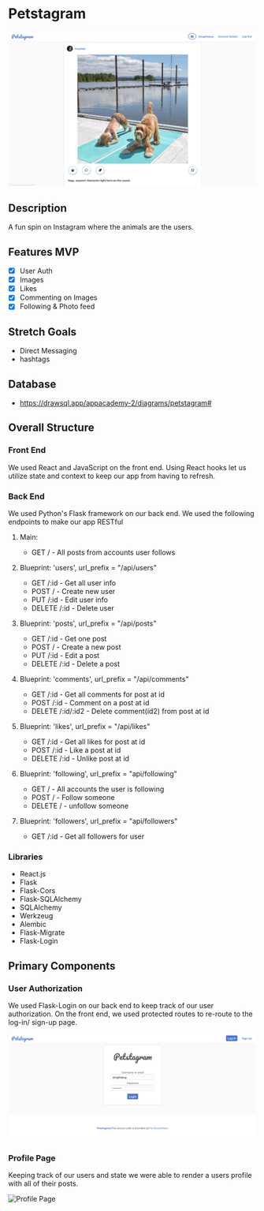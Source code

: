 # Petstagram

![Landing Page](assets/landing-page.png)

## Description

A fun spin on Instagram where the animals are the users.

## Features MVP
- [x] User Auth
- [x] Images
- [x] Likes
- [x] Commenting on Images
- [x] Following & Photo feed

## Stretch Goals
- Direct Messaging
- hashtags

## Database
- https://drawsql.app/appacademy-2/diagrams/petstagram#

## Overall Structure

### Front End
We used React and JavaScript on the front end. Using React hooks let us utilize state and context to keep our app from having to refresh.

### Back End
We used Python's Flask framework on our back end. We used the following endpoints to make our app RESTful

1. Main:
    - GET / - All posts from accounts user follows

2. Blueprint: 'users', url_prefix = "/api/users"
    - GET /:id - Get all user info
    - POST / - Create new user
    - PUT /:id - Edit user info
    - DELETE /:id - Delete user

3. Blueprint: 'posts', url_prefix = "/api/posts"
    - GET /:id - Get one post
    - POST / - Create a new post
    - PUT /:id - Edit a post
    - DELETE /:id - Delete a post

4. Blueprint: 'comments', url_prefix = "/api/comments"
    - GET /:id - Get all comments for post at id
    - POST /:id - Comment on a post at id
    - DELETE /:id/:id2 - Delete comment(id2) from post at id

5. Blueprint: 'likes', url_prefix = "/api/likes"
    - GET /:id - Get all likes for post at id
    - POST /:id - Like a post at id
    - DELETE /:id - Unlike post at id

8. Blueprint: 'following', url_prefix = "api/following"
    - GET / - All accounts the user is following
    - POST / - Follow someone
    - DELETE / - unfollow someone

9. Blueprint: 'followers', url_prefix = "api/followers"
    - GET /:id - Get all followers for user

### Libraries
* React.js
* Flask
* Flask-Cors
* Flask-SQLAlchemy
* SQLAlchemy
* Werkzeug
* Alembic
* Flask-Migrate
* Flask-Login

## Primary Components

### User Authorization
We used Flask-Login on our back end to keep track of our user authorization. On the front end, we used protected routes to re-route to the log-in/ sign-up page. 

![User Login](assets/petstagram-login.png)

### Profile Page
Keeping track of our users and state we were able to render a users profile with all of their posts.

![Profile Page](assets/profilepage.png)